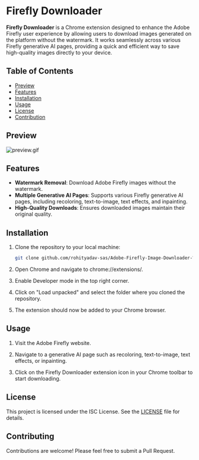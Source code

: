 # Firefly Downloader

**Firefly Downloader** is a Chrome extension designed to enhance the Adobe Firefly user experience by allowing users to download images generated on the platform without the watermark. It works seamlessly across various Firefly generative AI pages, providing a quick and efficient way to save high-quality images directly to your device.

## Table of Contents

- [Preview](#preview)
- [Features](#features)
- [Installation](#installation)
- [Usage](#usage)
- [License](#license)
- [Contribution](#contribution)

## Preview
![preview.gif](./assets/preview.gif?raw=true)

## Features

- **Watermark Removal**: Download Adobe Firefly images without the watermark.
- **Multiple Generative AI Pages**: Supports various Firefly generative AI pages, including recoloring, text-to-image, text effects, and inpainting.
- **High-Quality Downloads**: Ensures downloaded images maintain their original quality.

## Installation

1. Clone the repository to your local machine:
   ```bash
   git clone github.com/rohityadav-sas/Adobe-Firefly-Image-Downloader-Without-Watermark
   ```
   
3. Open Chrome and navigate to chrome://extensions/.

4. Enable Developer mode in the top right corner.

5. Click on "Load unpacked" and select the folder where you cloned the repository.

6. The extension should now be added to your Chrome browser.

## Usage
1. Visit the Adobe Firefly website.

2. Navigate to a generative AI page such as recoloring, text-to-image, text effects, or inpainting.

3. Click on the Firefly Downloader extension icon in your Chrome toolbar to start downloading.

## License

This project is licensed under the ISC License. See the [LICENSE](./LICENSE) file for details.

## Contributing

Contributions are welcome! Please feel free to submit a Pull Request.
